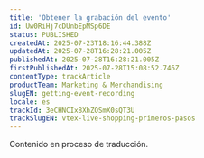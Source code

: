 ```yaml
---
title: 'Obtener la grabación del evento'
id: Uw0RiHj7cDUnbEpMSp6DE
status: PUBLISHED
createdAt: 2025-07-23T18:16:44.388Z
updatedAt: 2025-07-28T16:28:21.005Z
publishedAt: 2025-07-28T16:28:21.005Z
firstPublishedAt: 2025-07-28T15:08:52.746Z
contentType: trackArticle
productTeam: Marketing & Merchandising
slugEN: getting-event-recording
locale: es
trackId: 3eCHNCIx8XhZOSmX0sQT3U
trackSlugEN: vtex-live-shopping-primeros-pasos
---
```


<div class="alert alert-warning" role="alert">Contenido en proceso de traducción.</div>
